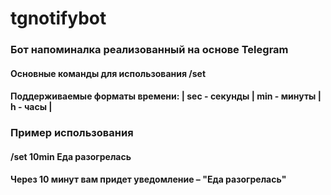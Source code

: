 # tgnotifybot

### Бот напоминалка реализованный на основе Telegram
#### Основные команды для использования /set
#### Поддерживаемые форматы времени: | sec - секунды | min - минуты | h - часы |

### Пример использования
#### /set 10min Eда разогрелась
#### Через 10 минут вам придет уведомление – "Еда разогрелась"
